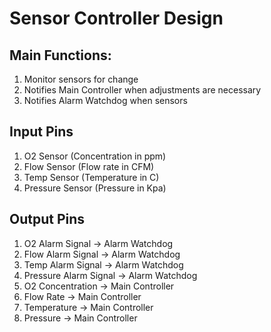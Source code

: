 # Sensor Controller Design

## Main Functions:

1. Monitor sensors for change
2. Notifies Main Controller when adjustments are necessary
3. Notifies Alarm Watchdog when sensors

## Input Pins

1. O2 Sensor (Concentration in ppm)
2. Flow Sensor (Flow rate in CFM)
3. Temp Sensor (Temperature in C)
4. Pressure Sensor (Pressure in Kpa)

## Output Pins

1. O2 Alarm Signal -> Alarm Watchdog
2. Flow Alarm Signal -> Alarm Watchdog
3. Temp Alarm Signal -> Alarm Watchdog
4. Pressure Alarm Signal -> Alarm Watchdog
5. O2 Concentration -> Main Controller
6. Flow Rate -> Main Controller
7. Temperature -> Main Controller
8. Pressure -> Main Controller
